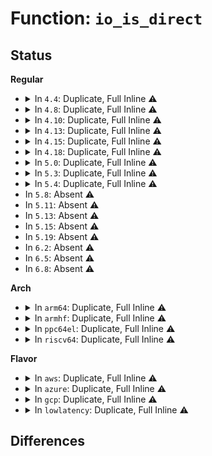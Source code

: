 # Function: <code>io_is_direct</code>

## Status
<b>Regular</b>
<ul>
<li>
<details>
<summary>In <code>4.4</code>: Duplicate, Full Inline ⚠️</summary>

**Collision:** Static Duplication

**Inline:** Full

**Transformation:** False

**Instances:**

```
In mm/page_io.c (ffffffff811d22de)
Location: include/linux/fs.h:2877
Inline: True
Inline callers:
  - mm/page_io.c:__swap_writepage
```
```
In fs/read_write.c (ffffffff8120be7b)
Location: include/linux/fs.h:2877
Inline: True
```
```
In fs/aio.c (ffffffff8125d610)
Location: include/linux/fs.h:2877
Inline: True
Inline callers:
  - fs/aio.c:do_io_submit
```
```
In drivers/block/loop.c (ffffffff8156fa27)
Location: include/linux/fs.h:2877
Inline: True
Inline callers:
  - drivers/block/loop.c:loop_switch
  - drivers/block/loop.c:lo_ioctl
```
</details>
</li>
<li>
<details>
<summary>In <code>4.8</code>: Duplicate, Full Inline ⚠️</summary>

**Collision:** Static Duplication

**Inline:** Full

**Transformation:** False

**Instances:**

```
In mm/page_io.c (ffffffff811efeb4)
Location: include/linux/fs.h:3022
Inline: True
Inline callers:
  - mm/page_io.c:__swap_writepage
```
```
In fs/read_write.c (ffffffff8123195f)
Location: include/linux/fs.h:3022
Inline: True
Inline callers:
  - fs/read_write.c:do_iter_readv_writev
```
```
In fs/aio.c (ffffffff812862fa)
Location: include/linux/fs.h:3022
Inline: True
Inline callers:
  - fs/aio.c:do_io_submit
```
```
In drivers/block/loop.c (ffffffff815c5908)
Location: include/linux/fs.h:3022
Inline: True
Inline callers:
  - drivers/block/loop.c:lo_ioctl
  - drivers/block/loop.c:loop_switch
```
</details>
</li>
<li>
<details>
<summary>In <code>4.10</code>: Duplicate, Full Inline ⚠️</summary>

**Collision:** Static Duplication

**Inline:** Full

**Transformation:** False

**Instances:**

```
In mm/page_io.c (ffffffff812007f0)
Location: include/linux/fs.h:2992
Inline: True
Inline callers:
  - mm/page_io.c:__swap_writepage
```
```
In fs/read_write.c (ffffffff81243f0f)
Location: include/linux/fs.h:2992
Inline: True
Inline callers:
  - fs/read_write.c:do_iter_readv_writev
```
```
In fs/splice.c (ffffffff81279038)
Location: include/linux/fs.h:2992
Inline: True
Inline callers:
  - fs/splice.c:generic_file_splice_read
```
```
In fs/aio.c (ffffffff8129971e)
Location: include/linux/fs.h:2992
Inline: True
Inline callers:
  - fs/aio.c:do_io_submit
```
```
In drivers/block/loop.c (ffffffff815f3c8f)
Location: include/linux/fs.h:2992
Inline: True
Inline callers:
  - drivers/block/loop.c:lo_ioctl
  - drivers/block/loop.c:lo_ioctl
```
</details>
</li>
<li>
<details>
<summary>In <code>4.13</code>: Duplicate, Full Inline ⚠️</summary>

**Collision:** Static Duplication

**Inline:** Full

**Transformation:** False

**Instances:**

```
In mm/page_io.c (ffffffff8120b42a)
Location: include/linux/fs.h:3138
Inline: True
Inline callers:
  - mm/page_io.c:__swap_writepage
```
```
In fs/read_write.c (ffffffff8124f8b2)
Location: include/linux/fs.h:3138
Inline: True
```
```
In fs/splice.c (ffffffff81286598)
Location: include/linux/fs.h:3138
Inline: True
Inline callers:
  - fs/splice.c:generic_file_splice_read
```
```
In fs/aio.c (ffffffff812a7402)
Location: include/linux/fs.h:3138
Inline: True
Inline callers:
  - fs/aio.c:do_io_submit
```
```
In drivers/block/loop.c (ffffffff8160848b)
Location: include/linux/fs.h:3138
Inline: True
Inline callers:
  - drivers/block/loop.c:lo_ioctl
  - drivers/block/loop.c:loop_switch
```
</details>
</li>
<li>
<details>
<summary>In <code>4.15</code>: Duplicate, Full Inline ⚠️</summary>

**Collision:** Static Duplication

**Inline:** Full

**Transformation:** False

**Instances:**

```
In mm/page_io.c (ffffffff812248ea)
Location: include/linux/fs.h:3204
Inline: True
Inline callers:
  - mm/page_io.c:__swap_writepage
```
```
In fs/read_write.c (ffffffff812717f2)
Location: include/linux/fs.h:3204
Inline: True
```
```
In fs/splice.c (ffffffff812a9098)
Location: include/linux/fs.h:3204
Inline: True
Inline callers:
  - fs/splice.c:generic_file_splice_read
```
```
In fs/aio.c (ffffffff812ca797)
Location: include/linux/fs.h:3204
Inline: True
Inline callers:
  - fs/aio.c:do_io_submit
```
```
In fs/fuse/file.c (0)
Location: include/linux/fs.h:3204
Inline: True
```
```
In drivers/block/loop.c (ffffffff81670d73)
Location: include/linux/fs.h:3204
Inline: True
Inline callers:
  - drivers/block/loop.c:lo_ioctl
  - drivers/block/loop.c:lo_ioctl
  - drivers/block/loop.c:lo_ioctl
```
</details>
</li>
<li>
<details>
<summary>In <code>4.18</code>: Duplicate, Full Inline ⚠️</summary>

**Collision:** Static Duplication

**Inline:** Full

**Transformation:** False

**Instances:**

```
In mm/page_io.c (ffffffff81246f74)
Location: include/linux/fs.h:3229
Inline: True
Inline callers:
  - mm/page_io.c:__swap_writepage
```
```
In fs/read_write.c (ffffffff81297642)
Location: include/linux/fs.h:3229
Inline: True
```
```
In fs/splice.c (ffffffff812cfbc8)
Location: include/linux/fs.h:3229
Inline: True
Inline callers:
  - fs/splice.c:generic_file_splice_read
```
```
In fs/aio.c (ffffffff812f26a0)
Location: include/linux/fs.h:3229
Inline: True
Inline callers:
  - fs/aio.c:aio_prep_rw
```
```
In fs/fuse/file.c (ffffffff813caea5)
Location: include/linux/fs.h:3229
Inline: True
Inline callers:
  - fs/fuse/file.c:fuse_do_readpage
```
```
In drivers/block/loop.c (ffffffff816ac05a)
Location: include/linux/fs.h:3229
Inline: True
Inline callers:
  - drivers/block/loop.c:lo_ioctl
  - drivers/block/loop.c:lo_ioctl
  - drivers/block/loop.c:lo_ioctl
```
</details>
</li>
<li>
<details>
<summary>In <code>5.0</code>: Duplicate, Full Inline ⚠️</summary>

**Collision:** Static Duplication

**Inline:** Full

**Transformation:** False

**Instances:**

```
In mm/page_io.c (ffffffff8125b3ab)
Location: include/linux/fs.h:3308
Inline: True
Inline callers:
  - mm/page_io.c:__swap_writepage
```
```
In fs/read_write.c (ffffffff812ac2f2)
Location: include/linux/fs.h:3308
Inline: True
```
```
In fs/splice.c (ffffffff812e4fb5)
Location: include/linux/fs.h:3308
Inline: True
Inline callers:
  - fs/splice.c:generic_file_splice_read
```
```
In fs/aio.c (ffffffff8130708e)
Location: include/linux/fs.h:3308
Inline: True
Inline callers:
  - fs/aio.c:aio_prep_rw
```
```
In fs/fuse/file.c (0)
Location: include/linux/fs.h:3308
Inline: True
```
```
In drivers/block/loop.c (ffffffff816ce1cf)
Location: include/linux/fs.h:3308
Inline: True
Inline callers:
  - drivers/block/loop.c:lo_ioctl
  - drivers/block/loop.c:lo_ioctl
  - drivers/block/loop.c:lo_ioctl
```
</details>
</li>
<li>
<details>
<summary>In <code>5.3</code>: Duplicate, Full Inline ⚠️</summary>

**Collision:** Static Duplication

**Inline:** Full

**Transformation:** False

**Instances:**

```
In mm/page_io.c (ffffffff812764f9)
Location: include/linux/fs.h:3319
Inline: True
Inline callers:
  - mm/page_io.c:__swap_writepage
```
```
In fs/read_write.c (ffffffff812c89ed)
Location: include/linux/fs.h:3319
Inline: True
Inline callers:
  - fs/read_write.c:do_iter_readv_writev
```
```
In fs/splice.c (ffffffff813037a5)
Location: include/linux/fs.h:3319
Inline: True
Inline callers:
  - fs/splice.c:generic_file_splice_read
```
```
In fs/aio.c (ffffffff8132865e)
Location: include/linux/fs.h:3319
Inline: True
Inline callers:
  - fs/aio.c:aio_prep_rw
```
```
In fs/io_uring.c (ffffffff8132d63b)
Location: include/linux/fs.h:3319
Inline: True
Inline callers:
  - fs/io_uring.c:io_prep_rw
```
```
In fs/fuse/file.c (0)
Location: include/linux/fs.h:3319
Inline: True
```
```
In drivers/block/loop.c (ffffffff81708ef7)
Location: include/linux/fs.h:3319
Inline: True
Inline callers:
  - drivers/block/loop.c:lo_ioctl
  - drivers/block/loop.c:lo_ioctl
  - drivers/block/loop.c:loop_set_fd
```
</details>
</li>
<li>
<details>
<summary>In <code>5.4</code>: Duplicate, Full Inline ⚠️</summary>

**Collision:** Static Duplication

**Inline:** Full

**Transformation:** False

**Instances:**

```
In mm/page_io.c (ffffffff81285fe9)
Location: include/linux/fs.h:3381
Inline: True
Inline callers:
  - mm/page_io.c:__swap_writepage
```
```
In fs/read_write.c (ffffffff812da3fd)
Location: include/linux/fs.h:3381
Inline: True
Inline callers:
  - fs/read_write.c:do_iter_readv_writev
```
```
In fs/splice.c (ffffffff81316825)
Location: include/linux/fs.h:3381
Inline: True
Inline callers:
  - fs/splice.c:generic_file_splice_read
```
```
In fs/aio.c (ffffffff8133b40e)
Location: include/linux/fs.h:3381
Inline: True
Inline callers:
  - fs/aio.c:aio_prep_rw
```
```
In fs/io_uring.c (ffffffff813406f3)
Location: include/linux/fs.h:3381
Inline: True
Inline callers:
  - fs/io_uring.c:io_prep_rw
```
```
In drivers/block/loop.c (ffffffff8172d1d5)
Location: include/linux/fs.h:3381
Inline: True
Inline callers:
  - drivers/block/loop.c:lo_ioctl
  - drivers/block/loop.c:lo_ioctl
  - drivers/block/loop.c:loop_set_fd
  - drivers/block/loop.c:loop_set_fd
```
</details>
</li>
<li>
In <code>5.8</code>: Absent ⚠️
</li>
<li>
In <code>5.11</code>: Absent ⚠️
</li>
<li>
In <code>5.13</code>: Absent ⚠️
</li>
<li>
In <code>5.15</code>: Absent ⚠️
</li>
<li>
In <code>5.19</code>: Absent ⚠️
</li>
<li>
In <code>6.2</code>: Absent ⚠️
</li>
<li>
In <code>6.5</code>: Absent ⚠️
</li>
<li>
In <code>6.8</code>: Absent ⚠️
</li>
</ul>
<b>Arch</b>
<ul>
<li>
<details>
<summary>In <code>arm64</code>: Duplicate, Full Inline ⚠️</summary>

**Collision:** Static Duplication

**Inline:** Full

**Transformation:** False

**Instances:**

```
In mm/page_io.c (ffff8000103205a0)
Location: include/linux/fs.h:3381
Inline: True
Inline callers:
  - mm/page_io.c:__swap_writepage
```
```
In fs/read_write.c (ffff80001037f754)
Location: include/linux/fs.h:3381
Inline: True
Inline callers:
  - fs/read_write.c:do_iter_readv_writev
```
```
In fs/splice.c (ffff8000103cd19c)
Location: include/linux/fs.h:3381
Inline: True
Inline callers:
  - fs/splice.c:generic_file_splice_read
```
```
In fs/aio.c (ffff8000103fa0d4)
Location: include/linux/fs.h:3381
Inline: True
Inline callers:
  - fs/aio.c:aio_prep_rw
```
```
In fs/io_uring.c (ffff800010400684)
Location: include/linux/fs.h:3381
Inline: True
```
```
In drivers/block/loop.c (ffff800010924b14)
Location: include/linux/fs.h:3381
Inline: True
Inline callers:
  - drivers/block/loop.c:lo_ioctl
  - drivers/block/loop.c:lo_ioctl
  - drivers/block/loop.c:loop_set_fd
  - drivers/block/loop.c:loop_set_fd
```
</details>
</li>
<li>
<details>
<summary>In <code>armhf</code>: Duplicate, Full Inline ⚠️</summary>

**Collision:** Static Duplication

**Inline:** Full

**Transformation:** False

**Instances:**

```
In mm/page_io.c (c0539030)
Location: include/linux/fs.h:3381
Inline: True
Inline callers:
  - mm/page_io.c:__swap_writepage
```
```
In fs/read_write.c (c0569da4)
Location: include/linux/fs.h:3381
Inline: True
Inline callers:
  - fs/read_write.c:do_iter_readv_writev
  - fs/read_write.c:new_sync_write
```
```
In fs/splice.c (c05a8d40)
Location: include/linux/fs.h:3381
Inline: True
Inline callers:
  - fs/splice.c:generic_file_splice_read
```
```
In fs/aio.c (c05ce2a0)
Location: include/linux/fs.h:3381
Inline: True
Inline callers:
  - fs/aio.c:aio_prep_rw
```
```
In fs/io_uring.c (c05d20a8)
Location: include/linux/fs.h:3381
Inline: True
Inline callers:
  - fs/io_uring.c:io_prep_rw
```
```
In drivers/block/loop.c (c0a082bc)
Location: include/linux/fs.h:3381
Inline: True
Inline callers:
  - drivers/block/loop.c:lo_ioctl
  - drivers/block/loop.c:lo_ioctl
  - drivers/block/loop.c:loop_set_fd
  - drivers/block/loop.c:loop_set_fd
```
</details>
</li>
<li>
<details>
<summary>In <code>ppc64el</code>: Duplicate, Full Inline ⚠️</summary>

**Collision:** Static Duplication

**Inline:** Full

**Transformation:** False

**Instances:**

```
In mm/page_io.c (c0000000003f573c)
Location: include/linux/fs.h:3381
Inline: True
Inline callers:
  - mm/page_io.c:__swap_writepage
```
```
In fs/read_write.c (c000000000475850)
Location: include/linux/fs.h:3381
Inline: True
Inline callers:
  - fs/read_write.c:do_iter_readv_writev
  - fs/read_write.c:new_sync_write
  - fs/read_write.c:new_sync_read
```
```
In fs/splice.c (c0000000004cef28)
Location: include/linux/fs.h:3381
Inline: True
Inline callers:
  - fs/splice.c:generic_file_splice_read
```
```
In fs/aio.c (c000000000503734)
Location: include/linux/fs.h:3381
Inline: True
Inline callers:
  - fs/aio.c:aio_prep_rw
```
```
In fs/io_uring.c (c000000000509ef8)
Location: include/linux/fs.h:3381
Inline: True
```
```
In drivers/block/loop.c (c0000000009c8c04)
Location: include/linux/fs.h:3381
Inline: True
Inline callers:
  - drivers/block/loop.c:lo_ioctl
  - drivers/block/loop.c:lo_ioctl
  - drivers/block/loop.c:loop_set_fd
  - drivers/block/loop.c:loop_set_fd
```
</details>
</li>
<li>
<details>
<summary>In <code>riscv64</code>: Duplicate, Full Inline ⚠️</summary>

**Collision:** Static Duplication

**Inline:** Full

**Transformation:** False

**Instances:**

```
In mm/page_io.c (ffffffe000221cc4)
Location: include/linux/fs.h:3381
Inline: True
Inline callers:
  - mm/page_io.c:__swap_writepage
```
```
In fs/read_write.c (ffffffe00025542c)
Location: include/linux/fs.h:3381
Inline: True
Inline callers:
  - fs/read_write.c:do_iter_readv_writev
```
```
In fs/splice.c (ffffffe00028a5ba)
Location: include/linux/fs.h:3381
Inline: True
Inline callers:
  - fs/splice.c:generic_file_splice_read
```
```
In fs/aio.c (ffffffe0002a9a82)
Location: include/linux/fs.h:3381
Inline: True
Inline callers:
  - fs/aio.c:aio_prep_rw
```
```
In fs/io_uring.c (ffffffe0002acdbc)
Location: include/linux/fs.h:3381
Inline: True
```
```
In drivers/block/loop.c (ffffffe0005a1c20)
Location: include/linux/fs.h:3381
Inline: True
Inline callers:
  - drivers/block/loop.c:lo_ioctl
  - drivers/block/loop.c:lo_ioctl
  - drivers/block/loop.c:loop_set_fd
  - drivers/block/loop.c:loop_set_fd
```
</details>
</li>
</ul>
<b>Flavor</b>
<ul>
<li>
<details>
<summary>In <code>aws</code>: Duplicate, Full Inline ⚠️</summary>

**Collision:** Static Duplication

**Inline:** Full

**Transformation:** False

**Instances:**

```
In mm/page_io.c (ffffffff8127e639)
Location: include/linux/fs.h:3381
Inline: True
Inline callers:
  - mm/page_io.c:__swap_writepage
```
```
In fs/read_write.c (ffffffff812d29dd)
Location: include/linux/fs.h:3381
Inline: True
Inline callers:
  - fs/read_write.c:do_iter_readv_writev
```
```
In fs/splice.c (ffffffff8130ee05)
Location: include/linux/fs.h:3381
Inline: True
Inline callers:
  - fs/splice.c:generic_file_splice_read
```
```
In fs/aio.c (ffffffff813339ee)
Location: include/linux/fs.h:3381
Inline: True
Inline callers:
  - fs/aio.c:aio_prep_rw
```
```
In fs/io_uring.c (ffffffff81338cd3)
Location: include/linux/fs.h:3381
Inline: True
Inline callers:
  - fs/io_uring.c:io_prep_rw
```
```
In drivers/block/loop.c (ffffffff816f2fb5)
Location: include/linux/fs.h:3381
Inline: True
Inline callers:
  - drivers/block/loop.c:lo_ioctl
  - drivers/block/loop.c:lo_ioctl
  - drivers/block/loop.c:loop_set_fd
  - drivers/block/loop.c:loop_set_fd
```
</details>
</li>
<li>
<details>
<summary>In <code>azure</code>: Duplicate, Full Inline ⚠️</summary>

**Collision:** Static Duplication

**Inline:** Full

**Transformation:** False

**Instances:**

```
In mm/page_io.c (ffffffff81270469)
Location: include/linux/fs.h:3381
Inline: True
Inline callers:
  - mm/page_io.c:__swap_writepage
```
```
In fs/read_write.c (ffffffff812c365d)
Location: include/linux/fs.h:3381
Inline: True
Inline callers:
  - fs/read_write.c:do_iter_readv_writev
```
```
In fs/splice.c (ffffffff812ffa15)
Location: include/linux/fs.h:3381
Inline: True
Inline callers:
  - fs/splice.c:generic_file_splice_read
```
```
In fs/aio.c (ffffffff8132465e)
Location: include/linux/fs.h:3381
Inline: True
Inline callers:
  - fs/aio.c:aio_prep_rw
```
```
In fs/io_uring.c (ffffffff81329a03)
Location: include/linux/fs.h:3381
Inline: True
Inline callers:
  - fs/io_uring.c:io_prep_rw
```
```
In drivers/block/loop.c (ffffffff816cd0b5)
Location: include/linux/fs.h:3381
Inline: True
Inline callers:
  - drivers/block/loop.c:lo_ioctl
  - drivers/block/loop.c:lo_ioctl
  - drivers/block/loop.c:loop_set_fd
  - drivers/block/loop.c:loop_set_fd
```
</details>
</li>
<li>
<details>
<summary>In <code>gcp</code>: Duplicate, Full Inline ⚠️</summary>

**Collision:** Static Duplication

**Inline:** Full

**Transformation:** False

**Instances:**

```
In mm/page_io.c (ffffffff8127c3d9)
Location: include/linux/fs.h:3381
Inline: True
Inline callers:
  - mm/page_io.c:__swap_writepage
```
```
In fs/read_write.c (ffffffff812d07ed)
Location: include/linux/fs.h:3381
Inline: True
Inline callers:
  - fs/read_write.c:do_iter_readv_writev
```
```
In fs/splice.c (ffffffff8130cbf5)
Location: include/linux/fs.h:3381
Inline: True
Inline callers:
  - fs/splice.c:generic_file_splice_read
```
```
In fs/aio.c (ffffffff813314be)
Location: include/linux/fs.h:3381
Inline: True
Inline callers:
  - fs/aio.c:aio_prep_rw
```
```
In fs/io_uring.c (ffffffff813367a3)
Location: include/linux/fs.h:3381
Inline: True
Inline callers:
  - fs/io_uring.c:io_prep_rw
```
```
In drivers/block/loop.c (ffffffff81720695)
Location: include/linux/fs.h:3381
Inline: True
Inline callers:
  - drivers/block/loop.c:lo_ioctl
  - drivers/block/loop.c:lo_ioctl
  - drivers/block/loop.c:loop_set_fd
  - drivers/block/loop.c:loop_set_fd
```
</details>
</li>
<li>
<details>
<summary>In <code>lowlatency</code>: Duplicate, Full Inline ⚠️</summary>

**Collision:** Static Duplication

**Inline:** Full

**Transformation:** False

**Instances:**

```
In mm/page_io.c (ffffffff8128bfa9)
Location: include/linux/fs.h:3381
Inline: True
Inline callers:
  - mm/page_io.c:__swap_writepage
```
```
In fs/read_write.c (ffffffff812e161d)
Location: include/linux/fs.h:3381
Inline: True
Inline callers:
  - fs/read_write.c:do_iter_readv_writev
```
```
In fs/splice.c (ffffffff8131e405)
Location: include/linux/fs.h:3381
Inline: True
Inline callers:
  - fs/splice.c:generic_file_splice_read
```
```
In fs/aio.c (ffffffff813440ae)
Location: include/linux/fs.h:3381
Inline: True
Inline callers:
  - fs/aio.c:aio_prep_rw
```
```
In fs/io_uring.c (ffffffff81349873)
Location: include/linux/fs.h:3381
Inline: True
Inline callers:
  - fs/io_uring.c:io_prep_rw
```
```
In drivers/block/loop.c (ffffffff8173ba55)
Location: include/linux/fs.h:3381
Inline: True
Inline callers:
  - drivers/block/loop.c:lo_ioctl
  - drivers/block/loop.c:lo_ioctl
  - drivers/block/loop.c:loop_set_fd
  - drivers/block/loop.c:loop_set_fd
```
</details>
</li>
</ul>

## Differences
